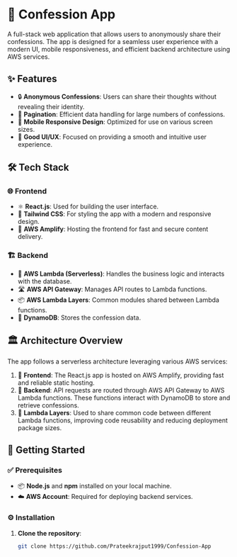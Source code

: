 # 📝 Confession App

A full-stack web application that allows users to anonymously share their confessions. The app is designed for a seamless user experience with a modern UI, mobile responsiveness, and efficient backend architecture using AWS services.

## ✨ Features

- 🔒 **Anonymous Confessions**: Users can share their thoughts without revealing their identity.
- 📜 **Pagination**: Efficient data handling for large numbers of confessions.
- 📱 **Mobile Responsive Design**: Optimized for use on various screen sizes.
- 🎨 **Good UI/UX**: Focused on providing a smooth and intuitive user experience.

## 🛠️ Tech Stack

### 🌐 Frontend
- ⚛️ **React.js**: Used for building the user interface.
- 🎨 **Tailwind CSS**: For styling the app with a modern and responsive design.
- 🚀 **AWS Amplify**: Hosting the frontend for fast and secure content delivery.

### 🏗️ Backend
- 🧩 **AWS Lambda (Serverless)**: Handles the business logic and interacts with the database.
- 🛣️ **AWS API Gateway**: Manages API routes to Lambda functions.
- 📦 **AWS Lambda Layers**: Common modules shared between Lambda functions.
- 💾 **DynamoDB**: Stores the confession data.

## 🏛️ Architecture Overview

The app follows a serverless architecture leveraging various AWS services:
1. 🎉 **Frontend**: The React.js app is hosted on AWS Amplify, providing fast and reliable static hosting.
2. 🔄 **Backend**: API requests are routed through AWS API Gateway to AWS Lambda functions. These functions interact with DynamoDB to store and retrieve confessions.
3. 📂 **Lambda Layers**: Used to share common code between different Lambda functions, improving code reusability and reducing deployment package sizes.

## 🚀 Getting Started

### ✅ Prerequisites

- 📦 **Node.js** and **npm** installed on your local machine.
- ☁️ **AWS Account**: Required for deploying backend services.

### ⚙️ Installation

1. **Clone the repository**:
   ```bash
   git clone https://github.com/Prateekrajput1999/Confession-App
